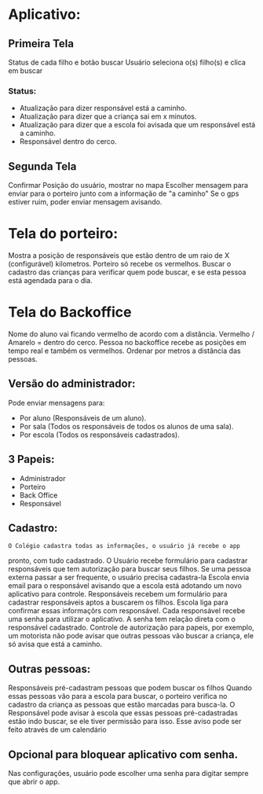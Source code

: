 # Aplicativo:

## Primeira Tela
Status de cada filho e botão buscar
Usuário seleciona o(s) filho(s) e clica em buscar
### Status:
* Atualização para dizer responsável está a caminho.
* Atualização para dizer que a criança sai em x minutos.
* Atualização para dizer que a escola foi avisada que
um responsável está a caminho.
* Responsável dentro do cerco.

## Segunda Tela
Confirmar Posição do usuário, mostrar no mapa
Escolher mensagem para enviar para o porteiro junto
com a informação de "a caminho"
Se o gps estiver ruim, poder enviar mensagem avisando.

# Tela do porteiro:
Mostra a posição de responsáveis que estão dentro de um raio
de X (configurável) kilometros.
Porteiro só recebe os vermelhos.
Buscar o cadastro das crianças para verificar quem pode buscar,
e se esta pessoa está agendada para o dia.

# Tela do Backoffice
Nome do aluno vai ficando vermelho de acordo com a distância.
Vermelho / Amarelo = dentro do cerco.
Pessoa no backoffice recebe as posições em tempo real e também os vermelhos.
Ordenar por metros a distância das pessoas.

## Versão do administrador:
Pode enviar mensagens para:
* Por aluno (Responsáveis de um aluno).
* Por sala (Todos os responsáveis de todos os alunos de uma sala).
* Por escola (Todos os responsáveis cadastrados).

## 3 Papeis:
* Administrador
* Porteiro
* Back Office
* Responsável

## Cadastro:
    O Colégio cadastra todas as informações, o usuário já recebe o app
pronto, com tudo cadastrado.
    O Usuário recebe formulário para cadastrar responsáveis que tem autorização
para buscar seus filhos.
    Se uma pessoa externa passar a ser frequente, o usuário precisa cadastra-la
    Escola envia email para o responsável avisando que a escola está adotando um novo
aplicativo para controle.
    Responsáveis recebem um formulário para cadastrar responsáveis aptos a buscarem os
filhos.
    Escola liga para confirmar essas informaçõrs com responsável.
    Cada responsável recebe uma senha para utilizar o aplicativo.
    A senha tem relação direta com o responsável cadastrado.
    Controle de autorização para papeis, por exemplo, um motorista não pode avisar que
outras pessoas vão buscar a criança, ele só avisa que está a caminho.

## Outras pessoas:
Responsáveis pré-cadastram pessoas que podem buscar os filhos
Quando essas pessoas vão para a escola para buscar, o porteiro verifica no cadastro
da criança as pessoas que estão marcadas para busca-la.
O Responsável pode avisar à escola que essas pessoas pré-cadastradas estão indo buscar,
se ele tiver permissão para isso.
Esse aviso pode ser feito através de um calendário

## Opcional para bloquear aplicativo com senha.
Nas configurações, usuário pode escolher uma senha para digitar sempre que abrir o app.
